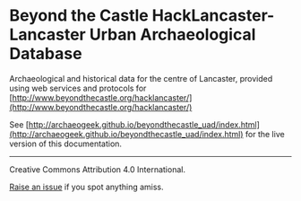 # Beyond the Castle HackLancaster- Lancaster Urban Archaeological Database

Archaeological and historical data for the centre of Lancaster, provided using web services and protocols for [http://www.beyondthecastle.org/hacklancaster/](http://www.beyondthecastle.org/hacklancaster/)

See [http://archaeogeek.github.io/beyondthecastle_uad/index.html](http://archaeogeek.github.io/beyondthecastle_uad/index.html) for the live version of this documentation.

----

Creative Commons Attribution 4.0 International.

[Raise an issue](https://github.com/archaeogeek/beyondthecastle_uad/issues) if you spot anything amiss.
